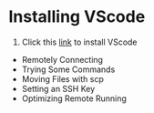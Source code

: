 # Installing VScode
1. Click this [link](https://code.visualstudio.com/) to install VScode
* Remotely Connecting
* Trying Some Commands
* Moving Files with scp
* Setting an SSH Key
* Optimizing Remote Running
